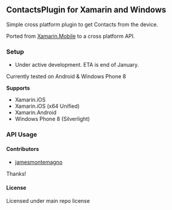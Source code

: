 ## ContactsPlugin for Xamarin and Windows

Simple cross platform plugin to get Contacts from the device.

Ported from [Xamarin.Mobile](http://www.github.com/xamarin/xamarin.mobile) to a cross platform API.

### Setup
* Under active development. ETA is end of January.

Currently tested on Android & Windows Phone 8

**Supports**
* Xamarin.iOS
* Xamarin.iOS (x64 Unified)
* Xamarin.Android
* Windows Phone 8 (Silverlight)

### API Usage


#### Contributors
* [jamesmontemagno](https://github.com/jamesmontemagno)

Thanks!

#### License
Licensed under main repo license
